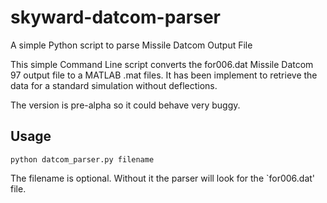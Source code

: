 # skyward-datcom-parser
A simple Python script to parse Missile Datcom Output File

This simple Command Line script converts the for006.dat Missile Datcom 97 output file to a MATLAB .mat files. It has been implement to retrieve the data for a standard simulation without deflections. 

The version is pre-alpha so it could behave very buggy. 

## Usage ##

```
python datcom_parser.py filename
```

The filename is optional. Without it the parser will look for the `for006.dat' file.
